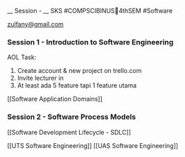 __ Session - __ SKS
#COMPSCIBINUS🏫4thSEM #Software

zulfany@gmail.com

### Session 1 - Introduction to Software Engineering
AOL Task: 
1. Create account & new project on trello.com
2. Invite lecturer in
3. At least ada 5 feature tapi 1 feature utama

[[Software Application Domains]]


### Session 2 - Software Process Models
[[Software Development Lifecycle - SDLC]]


[[UTS Software Engineering]]
[[UAS Software Engineering]]

